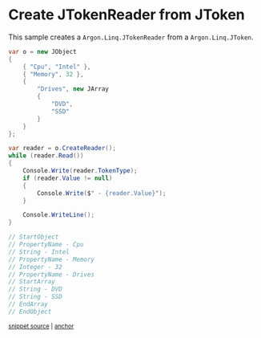 # Create JTokenReader from JToken

This sample creates a `Argon.Linq.JTokenReader` from a `Argon.Linq.JToken`.

<!-- snippet: CreateReader -->
<a id='snippet-createreader'></a>
```cs
var o = new JObject
{
    { "Cpu", "Intel" },
    { "Memory", 32 },
    {
        "Drives", new JArray
        {
            "DVD",
            "SSD"
        }
    }
};

var reader = o.CreateReader();
while (reader.Read())
{
    Console.Write(reader.TokenType);
    if (reader.Value != null)
    {
        Console.Write($" - {reader.Value}");
    }

    Console.WriteLine();
}

// StartObject
// PropertyName - Cpu
// String - Intel
// PropertyName - Memory
// Integer - 32
// PropertyName - Drives
// StartArray
// String - DVD
// String - SSD
// EndArray
// EndObject
```
<sup><a href='/src/Tests/Documentation/Samples/Linq/CreateReader.cs#L35-L72' title='Snippet source file'>snippet source</a> | <a href='#snippet-createreader' title='Start of snippet'>anchor</a></sup>
<!-- endSnippet -->
